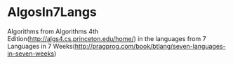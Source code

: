 AlgosIn7Langs
=============

Algorithms from Algorithms 4th Edition(http://algs4.cs.princeton.edu/home/) in the languages from 7 Languages in 7 Weeks(http://pragprog.com/book/btlang/seven-languages-in-seven-weeks)